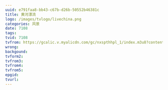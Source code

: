 ```yaml
---
uuid: e791faa8-bb43-c67b-d26b-50552b46381c
title: 黄河漂流
logo: /images/tvlogo/livechina.png
categories: 风景
date: 7108
tags:
tvid: 7108
tvfrom: https://gcalic.v.myalicdn.com/gc/nxspthhpl_1/index.m3u8?contentid=2820180516001
wrong:
backgound:
tvform2:
tvfrom3:
tvfrom4:
tvfrom5:
epgid:
tvurl:
---
```


